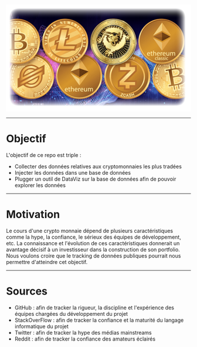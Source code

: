 
<img src="img/cryptohp.png" width="516">


***

# Objectif

L'objectif de ce repo est triple :
 * Collecter des données relatives aux cryptomonnaies les plus tradées
 * Injecter les données dans une base de données
 * Plugger un outil de DataViz sur la base de données afin de pouvoir explorer les données

***

# Motivation

Le cours d'une crypto monnaie dépend de plusieurs caractéristiques comme la hype, la confiance, le sérieux des équipes de développement, etc. La connaissance et l'évolution de ces caractéristiques donnerait un avantage décisif à un investisseur dans la construction de son portfolio. Nous voulons croire que le tracking de données publiques pourrait nous permettre d'atteindre cet objectif.

***

# Sources

 * GitHub : afin de tracker la rigueur, la discipline et l'expérience des équipes chargées du développement du projet
 * StackOverFlow : afin de tracker la confiance et la maturité du langage informatique du projet
 * Twitter : afin de tracker la hype des médias mainstreams
 * Reddit : afin de tracker la confiance des amateurs éclairés
